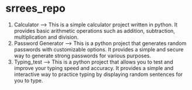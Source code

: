 # srrees_repo
1. Calculator --> This is a simple calculator project written in python. It provides basic arithmetic operations such as addition, subtraction, multiplication and division.
2. Password Generator --> This is a python project that generates random passwords with customizable options.  It provides a simple and secure way to generate strong passwords for various purposes.
3. Typing_test --> This is a python project that allows you to test and improve your typing speed and accuracy.  It provides a simple and interactive way to practice typing by displaying random sentences for you to type.
